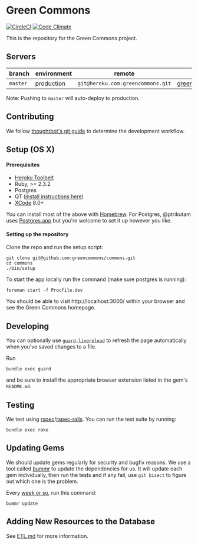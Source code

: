 Green Commons
=============

[![CircleCI](https://circleci.com/gh/greencommons/commons/tree/master.svg?style=svg)](https://circleci.com/gh/greencommons/commons/tree/master) [![Code Climate](https://codeclimate.com/github/greencommons/commons/badges/gpa.svg)](https://codeclimate.com/github/greencommons/commons)

This is the repository for the Green Commons project.

Servers
-------

|    branch   |environment|remote|URL|
|-------------|-----------|------|---|
|`master`     |production|`git@heroku.com:greencommons.git`|[greencommons.herokuapp.com](https://greencommons.herokuapp.com)|


Note: Pushing to `master` will auto-deploy to production.


Contributing
------------

We follow [thoughtbot's git guide](https://github.com/thoughtbot/guides/tree/master/protocol/git) to determine the development workflow.



Setup (OS X)
------------

#### Prerequisites

- [Heroku Toolbelt]
- Ruby, >= 2.3.2
- Postgres
- QT ([install instructions here])
- [XCode] 8.0+

You can install most of the above with [Homebrew]. For Postgres, @ptrikutam uses [Postgres.app] but you're welcome to set it up however you like.

[Heroku Toolbelt]: https://toolbelt.heroku.com/
[Homebrew]: http://brew.sh/
[Postgres.app]: http://postgresapp.com/
[install instructions here]: https://github.com/thoughtbot/capybara-webkit/wiki/Installing-Qt-and-compiling-capybara-webkit#macos-sierra-1012
[XCode]: https://developer.apple.com/xcode/

#### Setting up the repository

Clone the repo and run the setup script:

    git clone git@github.com:greencommons/commons.git
    cd commons
    ./bin/setup

To start the app locally run the command (make sure postgres is running):

    foreman start -f Procfile.dev

You should be able to visit http://localhost:3000/ within your browser and see the Green Commons homepage.

Developing
----------

You can optionally use [`guard-livereload`]
to refresh the page automatically
when you've saved changes to a file.

Run

```
bundle exec guard
```

and be sure to install the appropriate browser extension
listed in the gem's `README.md`.

[`guard-livereload`]: https://github.com/guard/guard-livereload


Testing
-------

We test using [rspec]/[rspec-rails]. You can run the test suite by running:

    bundle exec rake

[rspec]: https://github.com/rspec/rspec
[rspec-rails]: https://github.com/rspec/rspec-rails

Updating Gems
-------------

We should update gems regularly for security and bugfix reasons.
We use a tool called [bummr] to update the dependencies for us.
It will update each gem individually, then run the tests and if any fail,
use `git bisect` to figure out which one is the problem.

Every [week or so], run this command:

```
bummr update
```

[bummr]: https://github.com/lpender/bummr
[week or so]: http://adarsh.io/save-money-and-be-happier-by-updating-your-gems-every-monday-morning/

Adding New Resources to the Database
------------------------------------

See [ETL.md](ETL.md) for more information.
